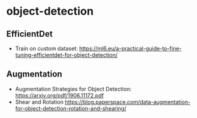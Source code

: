 # object-detection

## EfficientDet
- Train on custom dataset: https://ml6.eu/a-practical-guide-to-fine-tuning-efficientdet-for-object-detection/

## Augmentation
- Augmentation Strategies for Object Detection: https://arxiv.org/pdf/1906.11172.pdf
- Shear and Rotation https://blog.paperspace.com/data-augmentation-for-object-detection-rotation-and-shearing/
